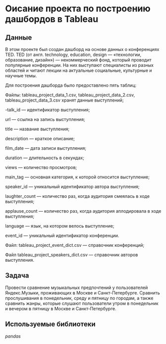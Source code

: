 # Оисание проекта по построению дашбордов в Tableau


## Данные

В этом проекте был создан дашборд на основе данных о конференциях TED. TED (от англ. technology, education, design — «технологии, образование, дизайн») — некоммерческий фонд, который проводит популярные конференции. На них выступают специалисты из разных областей и читают лекции на актуальные социальные, культурные и научные темы. 

Для построения дашборда было предоставлено пять таблиц:

Файлы: tableau_project_data_1.csv, tableau_project_data_2.csv, tableau_project_data_3.csv хранят данные выступлений;

-talk_id — идентификатор выступления;

url — ссылка на запись выступления;

title — название выступления;

description — краткое описание;

film_date — дата записи выступления;

duration — длительность в секундах;

views — количество просмотров;

main_tag — основная категория, к которой относится выступление;

speaker_id — уникальный идентификатор автора выступления;

laughter_count — количество раз, когда аудитория смеялась в ходе выступления;

applause_count — количество раз, когда аудитория аплодировала в ходе выступления;

language — язык, на котором велось выступление;

event_id — уникальный идентификатор конференции.

Файл: tableau_project_event_dict.csv — справочник конференций;

Файл tableau_project_speakers_dict.csv — справочник авторов выступления. 

## Задача

Провести сравнение музыкальных предпочтений у пользователей Яндекс.Музыки, проживающих в Москве и Санкт-Петербурге. Сравнить прослушивания в понедельник, среду и пятницу по городам, а также сравнить жанры, которые слушают пользователи утром в понедельник и вечером в пятницу в Москве и Санкт-Петербурге.  

## Используемые библиотеки
*pandas*
